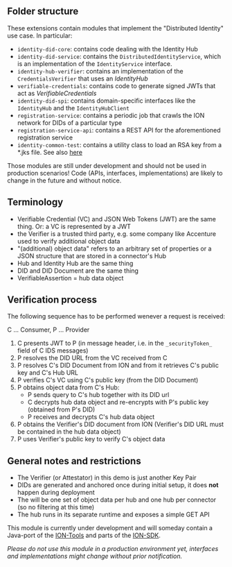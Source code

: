 ## Folder structure

These extensions contain modules that implement the "Distributed Identity" use case. In particular:

- `identity-did-core`: contains code dealing with the Identity Hub
- `identity-did-service`: contains the `DistributedIdentityService`, which is an implementation of the `IdentityService`
  interface.
- `identity-hub-verifier`: contains an implementation of the `CredentialsVerifier` that uses an _IdentityHub_
- `verifiable-credentials`: contains code to generate signed JWTs that act as _VerifiableCredentials_
- `identity-did-spi`: contains domain-specific interfaces like the `IdentityHub` and the `IdentityHubClient`
- `registration-service`: contains a periodic job that crawls the ION network for DIDs of a particular type
- `registration-service-api`: contains a REST API for the aforementioned registration service
- `identity-common-test`: contains a utility class to load an RSA key from a *.jks file. See
  also [here](identity-common-test/src/testFixtures/resources/readme-keystore.txt)

Those modules are still under development and should not be used in production scenarios! Code (APIs, interfaces,
implementations) are likely to change in the future and without notice.

## Terminology

- Verifiable Credential (VC) and JSON Web Tokens (JWT) are the same thing. Or: a VC is represented by a JWT
- the Verifier is a trusted third party, e.g. some company like Accenture used to verify additional object data
- "(additional) object data" refers to an arbitrary set of properties or a JSON structure that are stored in a
  connector's Hub
- Hub and Identity Hub are the same thing
- DID and DID Document are the same thing
- VerifiableAssertion = hub data object

## Verification process

The following sequence has to be performed wenever a request is received:

C ... Consumer, P ... Provider

1. C presents JWT to P (in message header, i.e. in the `_securityToken_` field of C IDS messages)
1. P resolves the DID URL from the VC received from C
1. P resolves C's DID Document from ION and from it retrieves C's public key and C's Hub URL
1. P verifies C's VC using C's public key (from the DID Document)
1. P obtains object data from C's Hub:
    - P sends query to C's hub together with its DID url
    - C decrypts hub data object and re-encrypts with P's public key (obtained from P's DID)
    - P receives and decrypts C's hub data object
1. P obtains the Verifier's DID document from ION (Verifier's DID URL must be contained in the hub data object)
1. P uses Verifier's public key to verify C's object data

## General notes and restrictions

- The Verifier (or Attestator) in this demo is just another Key Pair
- DIDs are generated and anchored once during initial setup, it does **not** happen during deployment
- The will be one set of object data per hub and one hub per connector (so no filtering at this time)
- The hub runs in its separate runtime and exposes a simple GET API

This module is currently under development and will someday contain a Java-port of
the [ION-Tools](https://github.com/decentralized-identity/ion-tools) and parts of
the [ION-SDK](https://github.com/decentralized-identity/ion-sdk).

_Please do not use this module in a production environment yet, interfaces and implementations might change without
prior notification._
